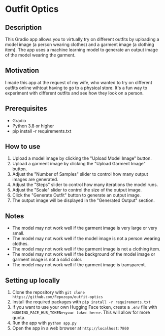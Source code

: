 # Outfit Optics

## Description

This Gradio app allows you to virtually try on different outfits by uploading a model image (a person wearing clothes) and a garment image (a clothing item). The app uses a machine learning model to generate an output image of the model wearing the garment.

## Motivation

I made this app at the request of my wife, who wanted to try on different outfits online wihtout having to go to a physical store. It's a fun way to experiment with different outfits and see how they look on a person.

## Prerequisites

* Gradio
* Python 3.8 or higher
* pip install -r requirements.txt

## How to use

1. Upload a model image by clicking the "Upload Model Image" button.
2. Upload a garment image by clicking the "Upload Garment Image" button.
3. Adjust the "Number of Samples" slider to control how many output images are generated.
4. Adjust the "Steps" slider to control how many iterations the model runs.
5. Adjust the "Scale" slider to control the size of the output image.
6. Click the "Generate Outfit" button to generate an output image.
7. The output image will be displayed in the "Generated Output" section.

## Notes

* The model may not work well if the garment image is very large or very small.
* The model may not work well if the model image is not a person wearing clothes.
* The model may not work well if the garment image is not a clothing item.
* The model may not work well if the background of the model image or garment image is not a solid color.
* The model may not work well if the garment image is transparent.

## Setting up locally

1. Clone the repository with `git clone https://github.com/Fepozopo/outfit-optics`
2. Install the required packages with `pip install -r requirements.txt`
3. If you want to use your own Hugging Face token, create a `.env` file with `HUGGING_FACE_HUB_TOKEN=<your token here>`. This will allow for more quota.
4. Run the app with `python app.py`
5. Open the app in a web browser at `http://localhost:7860`
